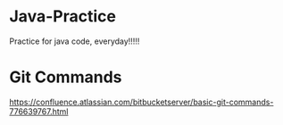 # Java-Practice
Practice for java code, everyday!!!!!

# Git Commands
https://confluence.atlassian.com/bitbucketserver/basic-git-commands-776639767.html
